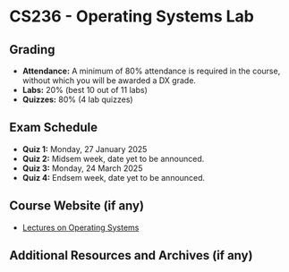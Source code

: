 # CS236 - Operating Systems Lab

## Grading

- **Attendance:** A minimum of 80% attendance is required in the course, without which you will be awarded a DX grade.
- **Labs:** 20% (best 10 out of 11 labs)
- **Quizzes:** 80% (4 lab quizzes)

## Exam Schedule

- **Quiz 1:** Monday, 27 January 2025
- **Quiz 2:** Midsem week, date yet to be announced.
- **Quiz 3:** Monday, 24 March 2025
- **Quiz 4:** Endsem week, date yet to be announced.

## Course Website (if any)

- [Lectures on Operating Systems](https://www.cse.iitb.ac.in/~mythili/os/)

## Additional Resources and Archives (if any)
